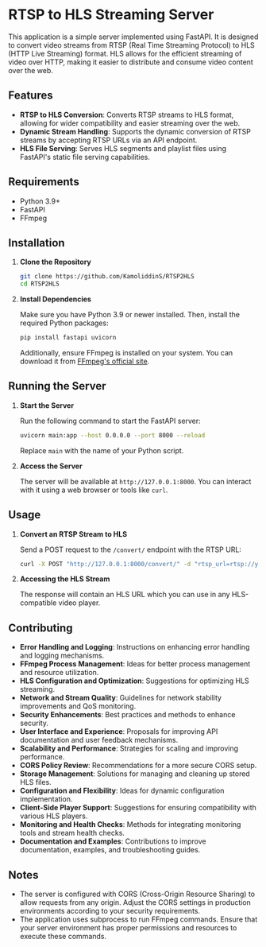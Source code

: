 
# RTSP to HLS Streaming Server

This application is a simple server implemented using FastAPI. It is designed to convert video streams from RTSP (Real Time Streaming Protocol) to HLS (HTTP Live Streaming) format. HLS allows for the efficient streaming of video over HTTP, making it easier to distribute and consume video content over the web.

## Features

- **RTSP to HLS Conversion**: Converts RTSP streams to HLS format, allowing for wider compatibility and easier streaming over the web.
- **Dynamic Stream Handling**: Supports the dynamic conversion of RTSP streams by accepting RTSP URLs via an API endpoint.
- **HLS File Serving**: Serves HLS segments and playlist files using FastAPI's static file serving capabilities.

## Requirements

- Python 3.9+
- FastAPI
- FFmpeg

## Installation

1. **Clone the Repository**

   ```bash
   git clone https://github.com/KamoliddinS/RTSP2HLS
   cd RTSP2HLS
   ```

2. **Install Dependencies**

   Make sure you have Python 3.9 or newer installed. Then, install the required Python packages:

   ```bash
   pip install fastapi uvicorn
   ```

   Additionally, ensure FFmpeg is installed on your system. You can download it from [FFmpeg's official site](https://ffmpeg.org/download.html).

## Running the Server

1. **Start the Server**

   Run the following command to start the FastAPI server:

   ```bash
   uvicorn main:app --host 0.0.0.0 --port 8000 --reload
   ```

   Replace `main` with the name of your Python script.

2. **Access the Server**

   The server will be available at `http://127.0.0.1:8000`. You can interact with it using a web browser or tools like `curl`.

## Usage

1. **Convert an RTSP Stream to HLS**

   Send a POST request to the `/convert/` endpoint with the RTSP URL:

   ```bash
   curl -X POST "http://127.0.0.1:8000/convert/" -d "rtsp_url=rtsp://your_rtsp_url_here"
   ```

2. **Accessing the HLS Stream**

   The response will contain an HLS URL which you can use in any HLS-compatible video player.


## Contributing
- **Error Handling and Logging**: Instructions on enhancing error handling and logging mechanisms.
- **FFmpeg Process Management**: Ideas for better process management and resource utilization.
- **HLS Configuration and Optimization**: Suggestions for optimizing HLS streaming.
- **Network and Stream Quality**: Guidelines for network stability improvements and QoS monitoring.
- **Security Enhancements**: Best practices and methods to enhance security.
- **User Interface and Experience**: Proposals for improving API documentation and user feedback mechanisms.
- **Scalability and Performance**: Strategies for scaling and improving performance.
- **CORS Policy Review**: Recommendations for a more secure CORS setup.
- **Storage Management**: Solutions for managing and cleaning up stored HLS files.
- **Configuration and Flexibility**: Ideas for dynamic configuration implementation.
- **Client-Side Player Support**: Suggestions for ensuring compatibility with various HLS players.
- **Monitoring and Health Checks**: Methods for integrating monitoring tools and stream health checks.
- **Documentation and Examples**: Contributions to improve documentation, examples, and troubleshooting guides.



## Notes

- The server is configured with CORS (Cross-Origin Resource Sharing) to allow requests from any origin. Adjust the CORS settings in production environments according to your security requirements.
- The application uses subprocess to run FFmpeg commands. Ensure that your server environment has proper permissions and resources to execute these commands.

